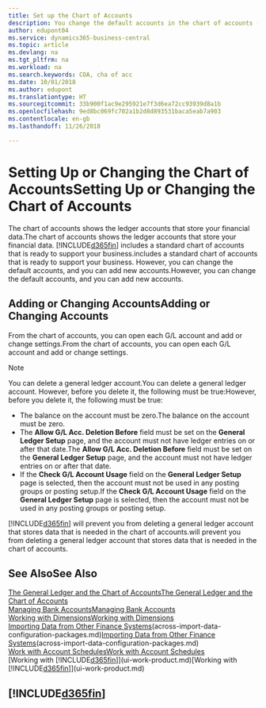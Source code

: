 ```yaml
---
title: Set up the Chart of Accounts
description: You change the default accounts in the chart of accounts (COA), and you can add new accounts.
author: edupont04
ms.service: dynamics365-business-central
ms.topic: article
ms.devlang: na
ms.tgt_pltfrm: na
ms.workload: na
ms.search.keywords: COA, cha of acc
ms.date: 10/01/2018
ms.author: edupont
ms.translationtype: HT
ms.sourcegitcommit: 33b900f1ac9e295921e7f3d6ea72cc93939d8a1b
ms.openlocfilehash: 9ed8bc069fc702a1b2d8d893531baca5eab7a903
ms.contentlocale: en-gb
ms.lasthandoff: 11/26/2018

---
```

# <a name="setting-up-or-changing-the-chart-of-accounts"></a><span data-ttu-id="467ad-103">Setting Up or Changing the Chart of Accounts</span><span class="sxs-lookup"><span data-stu-id="467ad-103">Setting Up or Changing the Chart of Accounts</span></span>
<span data-ttu-id="467ad-104">The chart of accounts shows the ledger accounts that store your financial data.</span><span class="sxs-lookup"><span data-stu-id="467ad-104">The chart of accounts shows the ledger accounts that store your financial data.</span></span> [!INCLUDE[d365fin](includes/d365fin_md.md)] <span data-ttu-id="467ad-105">includes a standard chart of accounts that is ready to support your business.</span><span class="sxs-lookup"><span data-stu-id="467ad-105">includes a standard chart of accounts that is ready to support your business.</span></span>
<span data-ttu-id="467ad-106">However, you can change the default accounts, and you can add new accounts.</span><span class="sxs-lookup"><span data-stu-id="467ad-106">However, you can change the default accounts, and you can add new accounts.</span></span>  

## <a name="adding-or-changing-accounts"></a><span data-ttu-id="467ad-107">Adding or Changing Accounts</span><span class="sxs-lookup"><span data-stu-id="467ad-107">Adding or Changing Accounts</span></span>
<span data-ttu-id="467ad-108">From the chart of accounts, you can open each G/L account and add or change settings.</span><span class="sxs-lookup"><span data-stu-id="467ad-108">From the chart of accounts, you can open each G/L account and add or change settings.</span></span>

> [!NOTE]  
>   <span data-ttu-id="467ad-109">You can delete a general ledger account.</span><span class="sxs-lookup"><span data-stu-id="467ad-109">You can delete a general ledger account.</span></span> <span data-ttu-id="467ad-110">However, before you delete it, the following must be true:</span><span class="sxs-lookup"><span data-stu-id="467ad-110">However, before you delete it, the following must be true:</span></span>  

* <span data-ttu-id="467ad-111">The balance on the account must be zero.</span><span class="sxs-lookup"><span data-stu-id="467ad-111">The balance on the account must be zero.</span></span>  
* <span data-ttu-id="467ad-112">The **Allow G/L Acc. Deletion Before** field must be set on the **General Ledger Setup** page, and the account must not have ledger entries on or after that date.</span><span class="sxs-lookup"><span data-stu-id="467ad-112">The **Allow G/L Acc. Deletion Before** field must be set on the **General Ledger Setup** page, and the account must not have ledger entries on or after that date.</span></span>  
* <span data-ttu-id="467ad-113">If the **Check G/L Account Usage** field on the **General Ledger Setup** page is selected, then the account must not be used in any posting groups or posting setup.</span><span class="sxs-lookup"><span data-stu-id="467ad-113">If the **Check G/L Account Usage** field on the **General Ledger Setup** page is selected, then the account must not be used in any posting groups or posting setup.</span></span>  

[!INCLUDE[d365fin](includes/d365fin_md.md)] <span data-ttu-id="467ad-114">will prevent you from deleting a general ledger account that stores data that is needed in the chart of accounts.</span><span class="sxs-lookup"><span data-stu-id="467ad-114">will prevent you from deleting a general ledger account that stores data that is needed in the chart of accounts.</span></span>  

## <a name="see-also"></a><span data-ttu-id="467ad-115">See Also</span><span class="sxs-lookup"><span data-stu-id="467ad-115">See Also</span></span>
[<span data-ttu-id="467ad-116">The General Ledger and the Chart of Accounts</span><span class="sxs-lookup"><span data-stu-id="467ad-116">The General Ledger and the Chart of Accounts</span></span>](finance-general-ledger.md)  
[<span data-ttu-id="467ad-117">Managing Bank Accounts</span><span class="sxs-lookup"><span data-stu-id="467ad-117">Managing Bank Accounts</span></span>](bank-manage-bank-accounts.md)  
[<span data-ttu-id="467ad-118">Working with Dimensions</span><span class="sxs-lookup"><span data-stu-id="467ad-118">Working with Dimensions</span></span>](finance-dimensions.md)  
<span data-ttu-id="467ad-119">[Importing Data from Other Finance Systems](across-import-data-configuration-packages.md)(across-import-data-configuration-packages.md)</span><span class="sxs-lookup"><span data-stu-id="467ad-119">[Importing Data from Other Finance Systems](across-import-data-configuration-packages.md)(across-import-data-configuration-packages.md)</span></span>  
[<span data-ttu-id="467ad-120">Work with Account Schedules</span><span class="sxs-lookup"><span data-stu-id="467ad-120">Work with Account Schedules</span></span>](bi-how-work-account-schedule.md)  
<span data-ttu-id="467ad-121">[Working with [!INCLUDE[d365fin](includes/d365fin_md.md)]](ui-work-product.md)</span><span class="sxs-lookup"><span data-stu-id="467ad-121">[Working with [!INCLUDE[d365fin](includes/d365fin_md.md)]](ui-work-product.md)</span></span>  

## [!INCLUDE[d365fin](includes/free_trial_md.md)]

